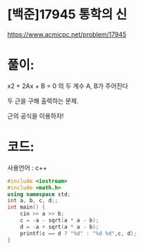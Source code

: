 # [백준]17945 통학의 신

https://www.acmicpc.net/problem/17945

# 풀이:

x2 + 2Ax + B = 0 의 두 계수 A, B가 주어진다

두 근을 구해 출력하는 문제.

근의 공식을 이용하자!



# **코드:** 

사용언어 : c++	
```c++
#include <iostream>
#include <math.h>
using namespace std;
int a, b, c, d;;
int main() {
	cin >> a >> b;
	c = -a - sqrt(a * a - b);
	d = -a + sqrt(a * a - b);
	printf(c == d ? "%d" : "%d %d",c, d);
}
```

